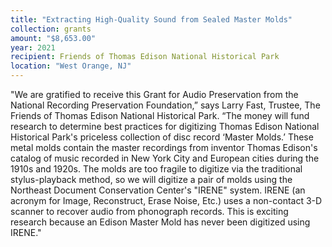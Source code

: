 ```yaml
---
title: "Extracting High-Quality Sound from Sealed Master Molds"
collection: grants
amount: "$8,653.00"
year: 2021
recipient: Friends of Thomas Edison National Historical Park
location: "West Orange, NJ"
---
```


"We are gratified to receive this Grant for Audio Preservation from the National Recording
Preservation Foundation,” says Larry Fast, Trustee, The Friends of Thomas Edison National
Historical Park. “The money will fund research to determine best practices for digitizing
Thomas Edison National Historical Park's priceless collection of disc record ‘Master Molds.’
These metal molds contain the master recordings from inventor Thomas Edison's catalog of
music recorded in New York City and European cities during the 1910s and 1920s. The molds
are too fragile to digitize via the traditional stylus-playback method, so we will digitize a pair of
molds using the Northeast Document Conservation Center's "IRENE" system. IRENE (an acronym for Image, Reconstruct, Erase Noise, Etc.) uses a
non-contact 3-D scanner to recover audio from phonograph records. This is exciting research
because an Edison Master Mold has never been digitized using IRENE."